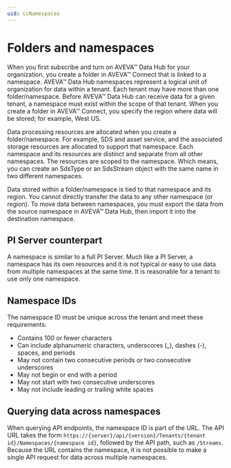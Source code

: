 ```yaml
---
uid: ccNamespaces
---
```


# Folders and namespaces

When you first subscribe and turn on AVEVA™ Data Hub for your organization, you create a folder in AVEVA™ Connect that is linked to a namespace. AVEVA™ Data Hub namespaces represent a logical unit of organization for data within a tenant. Each tenant may have more than one folder/namespace. Before AVEVA™ Data Hub can receive data for a given tenant, a namespace must exist within the scope of that tenant. When you create a folder in AVEVA™ Connect, you specify the region where data will be stored; for example, West US.

Data processing resources are allocated when you create a folder/namespace. For example, SDS and asset service, and the associated storage resources are allocated to support that namespace. Each namespace and its resources are distinct and separate from all other namespaces. The resources are scoped to the namespace. Which means, you can create an SdsType or an SdsStream object with the same name in two different namespaces.

Data stored within a folder/namespace is tied to that namespace and its region. You cannot directly transfer the data to any other namespace (or region). To move data between namespaces, you must export the data from the source namespace in AVEVA™ Data Hub, then import it into the destination namespace.

## PI Server counterpart

A namespace is similar to a full PI Server. Much like a PI Server, a namespace has its own resources and it is not typical or easy to use data from multiple namespaces at the same time. It is reasonable for a tenant to use only one namespace.

## Namespace IDs

The namespace ID must be unique across the tenant and meet these requirements:

- Contains 100 or fewer characters
- Can include alphanumeric characters, underscores (\_), dashes (-), spaces, and periods
- May not contain two consecutive periods or two consecutive underscores
- May not begin or end with a period
- May not start with two consecutive underscores
- May not include leading or trailing white spaces

## Querying data across namespaces

When querying API endpoints, the namespace ID is part of the URL. The API URL takes the form `https://{server}/api/{version}/Tenants/{tenant id}/Namespaces/{namespace id}`, followed by the API path, such as `/Streams`.  Because the URL contains the namespace, it is not possible to make a single API request for data across multiple namespaces.
